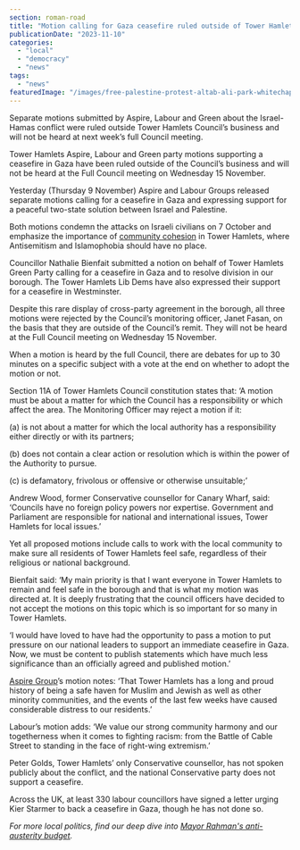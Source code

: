 ```yaml
---
section: roman-road
title: "Motion calling for Gaza ceasefire ruled outside of Tower Hamlets Council remit despite cross-party support"
publicationDate: "2023-11-10"
categories: 
  - "local"
  - "democracy"
  - "news"
tags: 
  - "news"
featuredImage: "/images/free-palestine-protest-altab-ali-park-whitechapel.jpg"
---
```


Separate motions submitted by Aspire, Labour and Green about the Israel-Hamas conflict were ruled outside Tower Hamlets Council’s business and will not be heard at next week’s full Council meeting.

Tower Hamlets Aspire, Labour and Green party motions supporting a ceasefire in Gaza have been ruled outside of the Council’s business and will not be heard at the Full Council meeting on Wednesday 15 November. 

Yesterday (Thursday 9 November) Aspire and Labour Groups released separate motions calling for a ceasefire in Gaza and expressing support for a peaceful two-state solution between Israel and Palestine. 

Both motions condemn the attacks on Israeli civilians on 7 October and emphasize the importance of [community cohesion](https://romanroadlondon.com/sam-valiant-second-generation-bengali-bow-interview/) in Tower Hamlets, where Antisemitism and Islamophobia should have no place. 

Councillor Nathalie Bienfait submitted a notion on behalf of Tower Hamlets Green Party calling for a ceasefire in Gaza and to resolve division in our borough. The Tower Hamlets Lib Dems have also expressed their support for a ceasefire in Westminster. 

Despite this rare display of cross-party agreement in the borough, all three motions were rejected by the Council’s monitoring officer, Janet Fasan, on the basis that they are outside of the Council’s remit. They will not be heard at the Full Council meeting on Wednesday 15 November. 

When a motion is heard by the full Council, there are debates for up to 30 minutes on a specific subject with a vote at the end on whether to adopt the motion or not. 

Section 11A of Tower Hamlets Council constitution states that: ‘A motion must be about a matter for which the Council has a responsibility or which affect the area. The Monitoring Officer may reject a motion if it:

(a) is not about a matter for which the local authority has a responsibility either directly or with its partners;

(b) does not contain a clear action or resolution which is within the power of the Authority to pursue.

(c) is defamatory, frivolous or offensive or otherwise unsuitable;’

Andrew Wood, former Conservative counsellor for Canary Wharf, said: ‘Councils have no foreign policy powers nor expertise. Government and Parliament are responsible for national and international issues, Tower Hamlets for local issues.’

Yet all proposed motions include calls to work with the local community to make sure all residents of Tower Hamlets feel safe, regardless of their religious or national background. 

Bienfait said: ‘My main priority is that I want everyone in Tower Hamlets to remain and feel safe in the borough and that is what my motion was directed at. It is deeply frustrating that the council officers have decided to not accept the motions on this topic which is so important for so many in Tower Hamlets. 

‘I would have loved to have had the opportunity to pass a motion to put pressure on our national leaders to support an immediate ceasefire in Gaza. Now, we must be content to publish statements which have much less significance than an officially agreed and published motion.’

[Aspire Group](https://romanroadlondon.com/mayor-lutfur-rahman-tower-hamlets-interview/)’s motion notes: ‘That Tower Hamlets has a long and proud history of being a safe haven for Muslim and Jewish as well as other minority communities, and the events of the last few weeks have caused considerable distress to our residents.’ 

Labour’s motion adds: ‘We value our strong community harmony and our togetherness when it comes to fighting racism: from the Battle of Cable Street to standing in the face of right-wing extremism.’

Peter Golds, Tower Hamlets’ only Conservative counsellor, has not spoken publicly about the conflict, and the national Conservative party does not support a ceasefire. 

Across the UK, at least 330 labour councillors have signed a letter urging Kier Starmer to back a ceasefire in Gaza, though he has not done so. 

_For more local politics, find our deep dive into [Mayor Rahman's anti-austerity budget](https://romanroadlondon.com/mayor-rahman-budget-2023-aspire/)._

